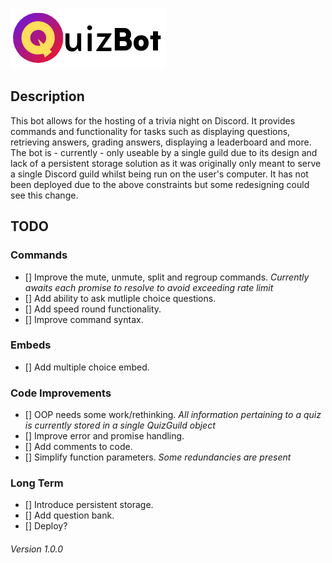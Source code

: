 ![QuizBot](/assets/images/full_logo.png)

## Description
This bot allows for the hosting of a trivia night on Discord. It provides commands and functionality for tasks such as displaying questions, retrieving answers, grading answers, displaying a leaderboard and more.
The bot is - currently - only useable by a single guild due to its design and lack of a persistent storage solution as it was originally only meant to serve a single Discord guild whilst being run on the user's computer. It has not been deployed due to the above constraints but some redesigning could see this change.

## TODO
### Commands
- [] Improve the mute, unmute, split and regroup commands. *Currently awaits each promise to resolve to avoid exceeding rate limit*
- [] Add ability to ask mutliple choice questions.
- [] Add speed round functionality.
- [] Improve command syntax.

### Embeds
- [] Add multiple choice embed.

### Code Improvements
- [] OOP needs some work/rethinking. *All information pertaining to a quiz is currently stored in a single QuizGuild object*
- [] Improve error and promise handling.
- [] Add comments to code.
- [] Simplify function parameters. *Some redundancies are present*

### Long Term
- [] Introduce persistent storage.
- [] Add question bank.
- [] Deploy?

###### Version 1.0.0
